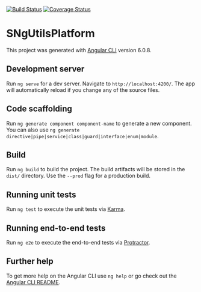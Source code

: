 [![Build Status](https://travis-ci.org/simontonsoftware/s-ng-utils.svg?branch=master)](https://travis-ci.org/simontonsoftware/s-ng-utils) [![Coverage Status](https://coveralls.io/repos/github/simontonsoftware/s-ng-utils/badge.svg?branch=master)](https://coveralls.io/github/simontonsoftware/s-ng-utils?branch=master)

# SNgUtilsPlatform

This project was generated with [Angular CLI](https://github.com/angular/angular-cli) version 6.0.8.

## Development server

Run `ng serve` for a dev server. Navigate to `http://localhost:4200/`. The app will automatically reload if you change any of the source files.

## Code scaffolding

Run `ng generate component component-name` to generate a new component. You can also use `ng generate directive|pipe|service|class|guard|interface|enum|module`.

## Build

Run `ng build` to build the project. The build artifacts will be stored in the `dist/` directory. Use the `--prod` flag for a production build.

## Running unit tests

Run `ng test` to execute the unit tests via [Karma](https://karma-runner.github.io).

## Running end-to-end tests

Run `ng e2e` to execute the end-to-end tests via [Protractor](http://www.protractortest.org/).

## Further help

To get more help on the Angular CLI use `ng help` or go check out the [Angular CLI README](https://github.com/angular/angular-cli/blob/master/README.md).
